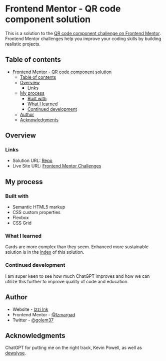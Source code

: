 # Frontend Mentor - QR code component solution

This is a solution to the [QR code component challenge on Frontend Mentor](https://www.frontendmentor.io/challenges/qr-code-component-iux_sIO_H). Frontend Mentor challenges help you improve your coding skills by building realistic projects. 

## Table of contents

- [Frontend Mentor - QR code component solution](#frontend-mentor---qr-code-component-solution)
  - [Table of contents](#table-of-contents)
  - [Overview](#overview)
    - [Links](#links)
  - [My process](#my-process)
    - [Built with](#built-with)
    - [What I learned](#what-i-learned)
    - [Continued development](#continued-development)
  - [Author](#author)
  - [Acknowledgments](#acknowledgments)


## Overview


### Links

- Solution URL: [Repo](https://github.com/izzi-ink/frontend-mentor)
- Live Site URL: [Frontend Mentor Challenges](https://femio.netlify.app/challenge-01/)

## My process

### Built with

- Semantic HTML5 markup
- CSS custom properties
- Flexbox
- CSS Grid

### What I learned

Cards are more complex than they seem. 
Enhanced more sustainable solution is in the [index](../index.html) of this solution.

### Continued development

I am super keen to see how much ChatGPT improves and how we can utilize this further to improve quality of code and education.

## Author

- Website - [Izzi Ink](https://izzi.ink)
- Frontend Mentor - [@Izmargad](https://www.frontendmentor.io/profile/Izmargad)
- Twitter - [@golem37](https://www.twitter.com/golem37)

## Acknowledgments

ChatGPT for putting me on the right track, Kevin Powell, as well as [dewslyse](https://dewslyse.github.io/FEM_Solutions/).
